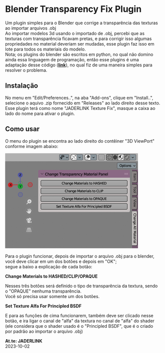 # Blender Transparency Fix Plugin

Um plugin simples para o Blender que corrige a transparência das texturas ao importar arquivos .obj
<br> Ao importar modelos 3d usando o importado de .obj, percebi que as texturas com transparência ficavam pretas, e para corrigir isso algumas propriedades no material deveriam ser mudadas, esse plugin faz isso em lote para todos os materiais do modelo.
<br> Nota; os plugins do blender são escritos em python, no qual não domino ainda essa linguagem de programação, então esse plugins é uma adaptação desse código (**[link](https://blender.stackexchange.com/questions/220490/changing-default-blend-mode-settings-for-materials)**), no qual fiz de uma maneira simples para resolver o problema.


Instalação
----------
No menu em "Edit/Preferences..", na aba "Add-ons", clique em "Install..", selecione o aquivo .zip fornecido em "Releases" ao lado direito desse texto.
<br> Esse plugin terá como nome "JADERLINK Texture Fix", masque a caixa ao lado do nome para ativar o plugin.


Como usar
---------
O menu do plugin se encontra ao lado direito do contêiner "3D ViewPort" conforme imagem abaixo:

![menu](menu.png)

Para o plugin funcionar, depois de importar o arquivo .obj para o blender, você deve clicar em um dos botões e depois em "OK";
<br> segue a baixo a explicação de cada botão:

**Change Materials to HASHED/CLIP/OPAQUE**

Nesses três botões será definido o tipo de transparência da textura, sendo o "OPAQUE" nenhuma transparência.
<br> Você só precisa usar somente um dos botões.

**Set Texture Alfa For Principled BSDF**

E para as funções de cima funcionarem, também deve ser clicado nesse botão, e ira ligar o canal de "alfa" da textura no canal de "alfa" do shader (ele considera que o shader usado é o "Principled BSDF", que é o criado por padrão ao importar o arquivo .obj)


**At.te: JADERLINK**
<br>2023-10-02